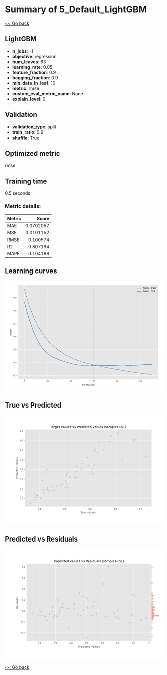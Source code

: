 # Summary of 5_Default_LightGBM

[<< Go back](../README.md)


## LightGBM
- **n_jobs**: -1
- **objective**: regression
- **num_leaves**: 63
- **learning_rate**: 0.05
- **feature_fraction**: 0.9
- **bagging_fraction**: 0.9
- **min_data_in_leaf**: 10
- **metric**: rmse
- **custom_eval_metric_name**: None
- **explain_level**: 0

## Validation
 - **validation_type**: split
 - **train_ratio**: 0.9
 - **shuffle**: True

## Optimized metric
rmse

## Training time

0.5 seconds

### Metric details:
| Metric   |     Score |
|:---------|----------:|
| MAE      | 0.0702057 |
| MSE      | 0.0101152 |
| RMSE     | 0.100574  |
| R2       | 0.807194  |
| MAPE     | 0.104198  |



## Learning curves
![Learning curves](learning_curves.png)
## True vs Predicted

![True vs Predicted](true_vs_predicted.png)


## Predicted vs Residuals

![Predicted vs Residuals](predicted_vs_residuals.png)



[<< Go back](../README.md)
